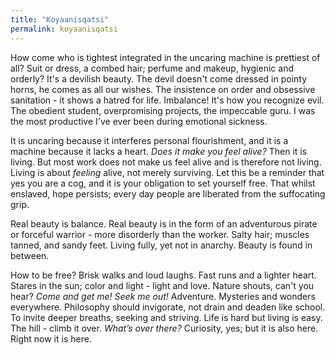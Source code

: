 ```yaml
---
title: "Koyaanisqatsi"
permalink: koyaanisqatsi
---
```


How come who is tightest integrated in the uncaring machine is prettiest of all? Suit or dress, a combed hair; perfume and makeup, hygienic and orderly? It's a devilish beauty. The devil doesn't come dressed in pointy horns, he comes as all our wishes. The insistence on order and obsessive sanitation - it shows a hatred for life. Imbalance! It's how you recognize evil. The obedient student, overpromising projects, the impeccable guru. I was the most productive I've ever been during emotional sickness.

It is uncaring because it interferes personal flourishment, and it is a machine because it lacks a heart. *Does it make you feel alive?* Then it is living. But most work does not make us feel alive and is therefore not living. Living is about *feeling* alive, not merely surviving. Let this be a reminder that yes you are a cog, and it is your obligation to set yourself free. That whilst enslaved, hope persists; every day people are liberated from the suffocating grip.

Real beauty is balance. Real beauty is in the form of an adventurous pirate or forceful warrior - more disorderly than the worker. Salty hair; muscles tanned, and sandy feet. Living fully, yet not in anarchy. Beauty is found in between.

How to be free? Brisk walks and loud laughs. Fast runs and a lighter heart. Stares in the sun; color and light - light and love. Nature shouts, can't you hear? *Come and get me! Seek me out!* Adventure. Mysteries and wonders everywhere. Philosophy should invigorate, not drain and deaden like school. To invite deeper breaths, seeking and striving. Life is hard but living is easy. The hill - climb it over. *What’s over there?* Curiosity, yes; but it is also here. Right now it is here.
